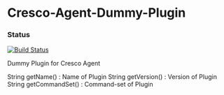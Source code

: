 Cresco-Agent-Dummy-Plugin
=========================

### Status
[![Build Status](http://128.163.188.129:9998/buildStatus/icon?job=Cresco-Agent-Dummy-Plugin)](http://128.163.188.129:9998/job/Cresco-Agent-Dummy-Plugin/)

Dummy Plugin for Cresco Agent

String getName() : Name of Plugin
String getVersion() : Version of Plugin
String getCommandSet() : Command-set of Plugin
